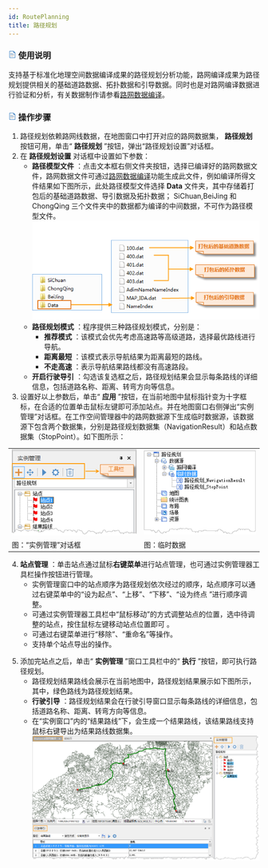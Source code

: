 ```yaml
---
id: RoutePlanning
title: 路径规划
---
```

### ![](../../img/read.gif) 使用说明

支持基于标准化地理空间数据编译成果的路径规划分析功能，路网编译成果为路径规划提供相关的基础道路数据、拓扑数据和引导数据。同时也是对路网编译数据进行验证和分析，有关数据制作请参看[路网数据编译](CompileNavigationData.htm)。

### ![](../../img/read.gif) 操作步骤

1. 路径规划依赖路网线数据，在地图窗口中打开对应的路网数据集， **路径规划** 按钮可用，单击“ **路径规划** ”按钮，弹出“路径规划设置”对话框。
2. 在 **路径规划设置** 对话框中设置如下参数： 
   * **路径模型文件** ：点击文本框右侧文件夹按钮，选择已编译好的路网数据文件，路网数据文件可通过[路网数据编译](CompileNavigationData.htm)功能生成此文件，例如编译所得文件结果如下图所示，此处路径模型文件选择 **Data** 文件夹，其中存储着打包后的基础道路数据、导引数据及拓扑数据； SiChuan,BeiJing 和 ChongQing 三个文件夹中的数据都为编译的中间数据，不可作为路径模型文件。    
![](img/NavigationResulte.png)  
   * **路径规划模式** ：程序提供三种路径规划模式，分别是： 
      * **推荐模式** ：该模式会优先考虑高速路等高级道路，选择最优路线进行导航。
      * **距离最短** ：该模式表示导航结果为距离最短的路线。
      * **不走高速** ：表示导航结果路线都没有高速路段。
   * **开启行驶导引** ：勾选该复选框之后，路径规划结果会显示每条路线的详细信息，包括道路名称、距离、转弯方向等信息。
3. 设置好以上参数后，单击“ **应用** ”按钮，在当前地图中鼠标指针变为十字框标，在合适的位置单击鼠标左键即可添加站点。并在地图窗口右侧弹出“实例管理”对话框。在工作空间管理器中的路网数据源下生成临时数据源，该数据源下包含两个数据集，分别是路径规划数据集（NavigationResult）和站点数据集（StopPoint）。如下图所示：  

|||
---|---  
![](img/RoutePlanningExample.png)  | ![](img/TemporaryData.png)  
图：“实例管理”对话框  | 图：临时数据  

4. **站点管理** ：单击站点通过鼠标**右键菜单**进行站点管理，也可通过实例管理器工具栏操作按钮进行管理。 
   * 实例管理窗口中的站点顺序为路径规划依次经过的顺序，站点顺序可以通过右键菜单中的“设为起点”、“上移”、“下移”、“设为终点 ”进行顺序调整。
   * 可通过实例管理器工具栏中“鼠标移动”的方式调整站点的位置，选中待调整的站点，按住鼠标左键移动站点位置即可 。
   * 可通过右键菜单进行“移除”、“重命名”等操作。
   * 支持单个站点导出的操作。  
<!-- ![](img/StationManage.png)   -->
5. 添加完站点之后，单击“ **实例管理** ”窗口工具栏中的“ **执行** ”按钮，即可执行路径规划。 
   * 路径规划结果路线会展示在当前地图中，路径规划结果展示如下图所示，其中，绿色路线为路径规划结果。
   * **行驶引导** ：路径规划结果会在行驶引导窗口显示每条路线的详细信息，包括道路名称、距离、转弯方向等信息。
   * 在“实例窗口”内的“结果路线”下，会生成一个结果路线，该结果路线支持鼠标右键导出为结果路线数据集。  
![](img/RoutePlanningResult.png)  
